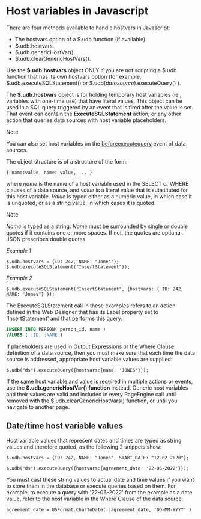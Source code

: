 # Host variables in Javascript

There are four methods available to handle hostvars in Javascript:

- The hostvars option of a $.udb function (if available).
- $.udb.hostvars.
- $.udb.genericHostVar().
- $.udb.clearGenericHostVars().

Use the **$.udb.hostvars** object ONLY if you are not scripting a $.udb function that has its own hostvars option (for example, $.udb.executeSQLStatement() or $.udb(*datasource*).executeQuery() ).

The **$.udb.hostvars** object is for holding temporary host variables (ie., variables with one-time use) that have literal values. This object can be used in a SQL query triggered by an event that is fired after the value is set. That event can contain the **ExecuteSQLStatement** action, or any other action that queries data sources with host variable placeholders.

> [!NOTE]
> You can also set host variables on the [beforeexecutequery](/docs/Web%20and%20app%20UIs/UDB%20Events/beforeexecutequery.md) event of data sources.

The object structure is of a structure of the form:

```
{ name:value, name: value, ... }
```

where *name* is the name of a host variable used in the SELECT or WHERE clauses of a data source, and *value* is a literal value that is substituted for this host variable. *Value* is typed either as a numeric value, in which case it is unquoted, or as a string value, in which cases it is quoted.

> [!NOTE]
> *Name* is typed as a string. *Name* must be surrounded by single or double quotes if it contains one or more spaces. If not, the quotes are optional. JSON prescribes double quotes.

*Example 1*

```
$.udb.hostvars = {ID: 242, NAME: "Jones"};
$.udb.executeSQLStatement("InsertStatement"});

```

*Example 2*

```
$.udb.executeSQLStatement("InsertStatement", {hostvars: { ID: 242, NAME: "Jones"} });
```

The ExecuteSQLStatement call in these examples refers to an action defined in the Web Designer that has its Label property set to 'InsertStatement' and that performs this query:

```sql
INSERT INTO PERSON( person_id, name ) 
VALUES ( :ID, :NAME )
```

If placeholders are used in Output Expressions or the Where Clause definition of a data source, then you must make sure that each time the data source is addressed, appropriate host variable values are supplied:

```
$.udb("ds").executeQuery({hostvars:{name: 'JONES'}});
```

If the same host variable and value is required in multiple actions or events, use the **$.udb.genericHostVar() function** instead. Generic host variables and their values are valid and included in every PageEngine call until removed with the $.udb.clearGenericHostVars() function, or until you navigate to another page.

## Date/time host variable values

Host variable values that represent dates and times are typed as string values and therefore quoted, as the following 2 snippets show:

```
$.udb.hostvars = {ID: 242, NAME: "Jones", START_DATE: "12-02-2020"};

```

```
$.udb("ds").executeQuery({hostvars:{agreement_date: '22-06-2022'}});
```

You must cast these string values to actual date and time values if you want to store them in the database or execute queries based on them. For example, to execute a query with '22-06-2022' from the example as a date value, refer to the host variable in the Where Clause of the data source:

```
agreement_date = USFormat.CharToDate( :agreement_date, 'DD-MM-YYYY' )
```

 